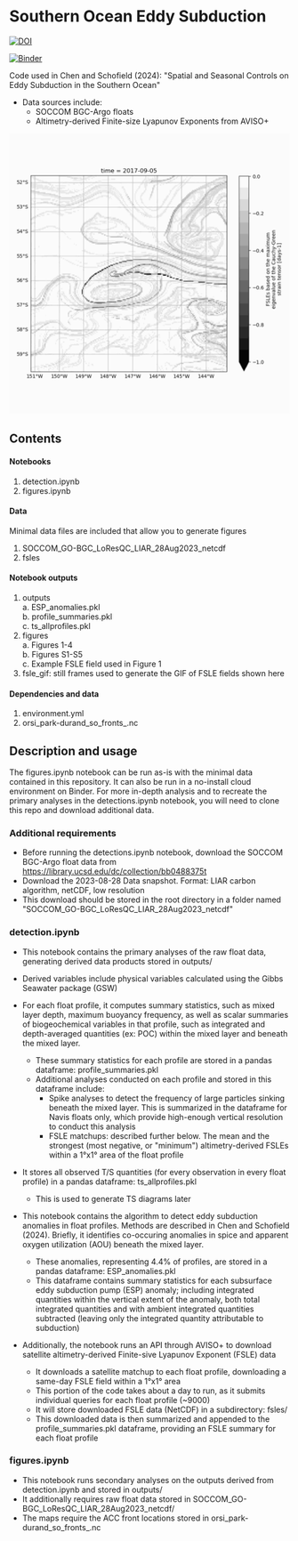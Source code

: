 # Southern Ocean Eddy Subduction
[![DOI](https://zenodo.org/badge/787440746.svg)](https://zenodo.org/doi/10.5281/zenodo.10999661)

[![Binder](https://mybinder.org/badge_logo.svg)](https://mybinder.org/v2/gh/mchen96/southern_ocean_eddy_subduction/main)

Code used in Chen and Schofield (2024): "Spatial and Seasonal Controls on Eddy Subduction in the Southern Ocean"

- Data sources include:
    - SOCCOM BGC-Argo floats
    - Altimetry-derived Finite-size Lyapunov Exponents from AVISO+
    
![](https://github.com/mchen96/southern_ocean_eddy_subduction/blob/main/fsle_gif/fsle_gif.gif)

## Contents
#### Notebooks
1. detection.ipynb
2. figures.ipynb
#### Data
Minimal data files are included that allow you to generate figures <br>
1. SOCCOM_GO-BGC_LoResQC_LIAR_28Aug2023_netcdf <br>
2. fsles <br>
#### Notebook outputs
1. outputs <br>
  a. ESP\_anomalies.pkl <br>
  b. profile\_summaries.pkl <br>
  c. ts\_allprofiles.pkl <br>
2. figures <br>
  a. Figures 1-4 <br>
  b. Figures S1-S5 <br>
  c. Example FSLE field used in Figure 1 <br>
3. fsle\_gif: still frames used to generate the GIF of FSLE fields shown here  <br>

#### Dependencies and data
1. environment.yml
2. orsi\_park-durand\_so\_fronts\_.nc

## Description and usage
The figures.ipynb notebook can be run as-is with the minimal data contained in this repository. It can also be run in a no-install cloud environment on Binder. For more in-depth analysis and to recreate the primary analyses in the detections.ipynb notebook, you will need to clone this repo and download additional data.

### Additional requirements
- Before running the detections.ipynb notebook, download the SOCCOM BGC-Argo float data from https://library.ucsd.edu/dc/collection/bb0488375t 
- Download the  2023-08-28 Data snapshot. Format: LIAR carbon algorithm, netCDF, low resolution 
- This download should be stored in the root directory in a folder named "SOCCOM_GO-BGC_LoResQC_LIAR_28Aug2023_netcdf" 

### detection.ipynb
- This notebook contains the primary analyses of the raw float data, generating derived data products stored in outputs/

- Derived variables include physical variables calculated using the Gibbs Seawater package (GSW)

- For each float profile, it computes summary statistics, such as mixed layer depth, maximum buoyancy frequency, as well as scalar summaries of biogeochemical variables in that profile, such as integrated and depth-averaged quantities (ex: POC) within the mixed layer and beneath the mixed layer. 
    - These summary statistics for each profile are stored in a pandas dataframe: profile\_summaries.pkl
    - Additional analyses conducted on each profile and stored in this dataframe include:
        - Spike analyses to detect the frequency of large particles sinking beneath the mixed layer. This is summarized in the dataframe for Navis floats only, which provide high-enough vertical resolution to conduct this analysis
        - FSLE matchups: described further below. The mean and the strongest (most negative, or "minimum") altimetry-derived FSLEs within a 1°x1° area of the float profile
        
- It stores all observed T/S quantities (for every observation in every float profile) in a pandas dataframe: ts\_allprofiles.pkl
    - This is used to generate TS diagrams later
    
- This notebook contains the algorithm to detect eddy subduction anomalies in float profiles. Methods are described in Chen and Schofield (2024). Briefly, it identifies co-occuring anomalies in spice and apparent oxygen utilization (AOU) beneath the mixed layer.
    - These anomalies, representing 4.4% of profiles, are stored in a pandas dataframe: ESP\_anomalies.pkl
    - This dataframe contains summary statistics for each subsurface eddy subduction pump (ESP) anomaly; including integrated quantities within the vertical extent of the anomaly, both total integrated quantities and with ambient integrated quantities subtracted (leaving only the integrated quantity attributable to subduction)
    
- Additionally, the notebook runs an API through AVISO+ to download satellite altimetry-derived Finite-sive Lyapunov Exponent (FSLE) data
    - It downloads a satellite matchup to each float profile, downloading a same-day FSLE field within a 1°x1° area
    - This portion of the code takes about a day to run, as it submits individual queries for each float profile (~9000)
    - It will store downloaded FSLE data (NetCDF) in a subdirectory: fsles/
    - This downloaded data is then summarized and appended to the profile\_summaries.pkl dataframe, providing an FSLE summary for each float profile
    
### figures.ipynb
- This notebook runs secondary analyses on the outputs derived from detection.ipynb and stored in outputs/
- It additionally requires raw float data stored in SOCCOM_GO-BGC_LoResQC_LIAR_28Aug2023_netcdf/
- The maps require the ACC front locations stored in orsi\_park-durand\_so\_fronts\_.nc
    

